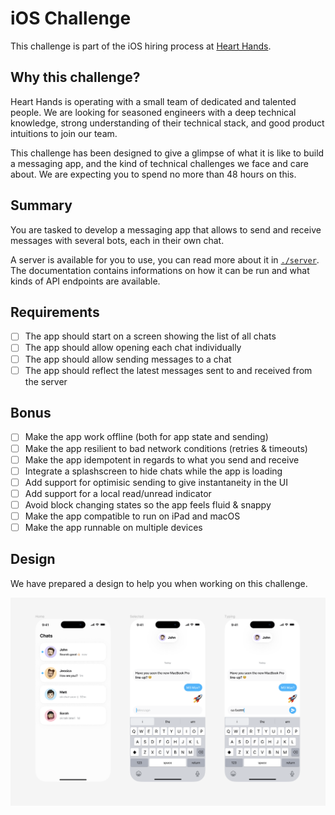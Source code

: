# iOS Challenge

This challenge is part of the iOS hiring process at [Heart
Hands](https://hearthands.tech/).

## Why this challenge?

Heart Hands is operating with a small team of dedicated and talented people. We
are looking for seasoned engineers with a deep technical knowledge, strong
understanding of their technical stack, and good product intuitions to join our
team.

This challenge has been designed to give a glimpse of what it is like to build a
messaging app, and the kind of technical challenges we face and care about. We
are expecting you to spend no more than 48 hours on this.

## Summary

You are tasked to develop a messaging app that allows to send and receive
messages with several bots, each in their own chat.

A server is available for you to use, you can read more about it in
[`./server`](./server). The documentation contains informations on how it can be
run and what kinds of API endpoints are available.

## Requirements

- [ ] The app should start on a screen showing the list of all chats
- [ ] The app should allow opening each chat individually
- [ ] The app should allow sending messages to a chat
- [ ] The app should reflect the latest messages sent to and received from the server

## Bonus

- [ ] Make the app work offline (both for app state and sending)
- [ ] Make the app resilient to bad network conditions (retries & timeouts)
- [ ] Make the app idempotent in regards to what you send and receive
- [ ] Integrate a splashscreen to hide chats while the app is loading
- [ ] Add support for optimisic sending to give instantaneity in the UI
- [ ] Add support for a local read/unread indicator
- [ ] Avoid block changing states so the app feels fluid & snappy
- [ ] Make the app compatible to run on iPad and macOS
- [ ] Make the app runnable on multiple devices

## Design

We have prepared a design to help you when working on this challenge.

![design](./design.png)
